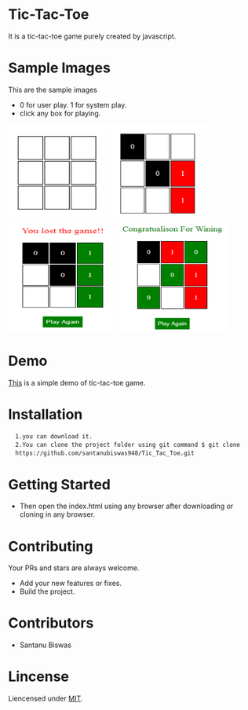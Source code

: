 # Tic-Tac-Toe
It is a tic-tac-toe game purely created by javascript.
# Sample Images
This are the sample images
- 0 for user play. 1 for system play.
- click any box for playing.

<img src="images/1st_looking.PNG" width="200" height="200"> <img src="images/2nd_looking.PNG" width="200" height="200">
<img src="images/3rd_looking.PNG" width="220" height="220"> <img src="images/4th_looking.PNG" width="220" height="220">

# Demo
[This](https://santanubiswas948.github.io/tic-tac-toe/) is a simple demo of tic-tac-toe game.
# Installation
```sh
  1.you can download it.
  2.You can clone the project folder using git command $ git clone
  https://github.com/santanubiswas948/Tic_Tac_Toe.git
```
# Getting Started
- Then open the index.html using any browser after downloading or cloning in any browser.
# Contributing
Your PRs and stars are always welcome.
- Add your new features or fixes.
- Build the project.
# Contributors
- Santanu Biswas
# Lincense
Liencensed under [MIT](LICENSE).
